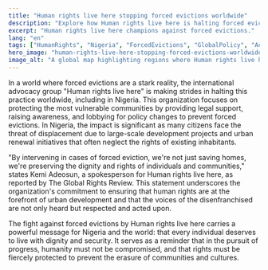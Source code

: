 ```yaml
---
title: "Human rights live here stopping forced evictions worldwide"
description: "Explore how Human rights live here is halting forced evictions, impacting lives in Nigeria and beyond."
excerpt: "Human rights live here champions against forced evictions."
lang: "en"
tags: ["HumanRights", "Nigeria", "ForcedEvictions", "GlobalPolicy", "Activism"]
hero_image: "human-rights-live-here-stopping-forced-evictions-worldwide.png"
image_alt: "A global map highlighting regions where Human rights live here has intervened in forced evictions."
---
```


In a world where forced evictions are a stark reality, the international advocacy group "Human rights live here" is making strides in halting this practice worldwide, including in Nigeria. This organization focuses on protecting the most vulnerable communities by providing legal support, raising awareness, and lobbying for policy changes to prevent forced evictions. In Nigeria, the impact is significant as many citizens face the threat of displacement due to large-scale development projects and urban renewal initiatives that often neglect the rights of existing inhabitants.

"By intervening in cases of forced eviction, we're not just saving homes, we're preserving the dignity and rights of individuals and communities," states Kemi Adeosun, a spokesperson for Human rights live here, as reported by The Global Rights Review. This statement underscores the organization's commitment to ensuring that human rights are at the forefront of urban development and that the voices of the disenfranchised are not only heard but respected and acted upon.

The fight against forced evictions by Human rights live here carries a powerful message for Nigeria and the world: that every individual deserves to live with dignity and security. It serves as a reminder that in the pursuit of progress, humanity must not be compromised, and that rights must be fiercely protected to prevent the erasure of communities and cultures.